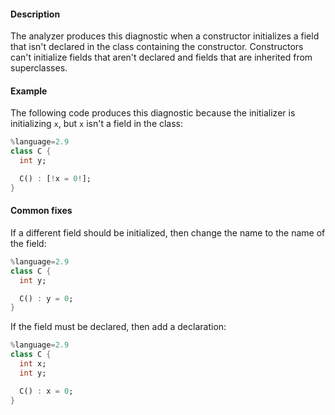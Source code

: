 #### Description

The analyzer produces this diagnostic when a constructor initializes a
field that isn't declared in the class containing the constructor.
Constructors can't initialize fields that aren't declared and fields that
are inherited from superclasses.

#### Example

The following code produces this diagnostic because the initializer is
initializing `x`, but `x` isn't a field in the class:

```dart
%language=2.9
class C {
  int y;

  C() : [!x = 0!];
}
```

#### Common fixes

If a different field should be initialized, then change the name to the
name of the field:

```dart
%language=2.9
class C {
  int y;

  C() : y = 0;
}
```

If the field must be declared, then add a declaration:

```dart
%language=2.9
class C {
  int x;
  int y;

  C() : x = 0;
}
```
